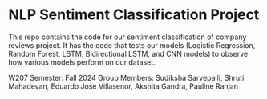 # NLP Sentiment Classification Project
This repo contains the code for our sentiment classification of company reviews project. It has the code that tests our models (Logistic Regression, Random Forest, LSTM, Bidirectional LSTM, and CNN models) to observe how various models perform on our dataset. 

W207 Semester: Fall 2024
Group Members: Sudiksha Sarvepalli, Shruti Mahadevan, Eduardo Jose Villasenor, Akshita Gandra, Pauline Ranjan